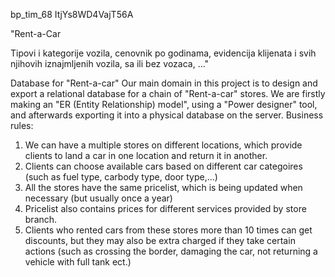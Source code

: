 


bp_tim_68	ItjYs8WD4VajT56A	


"Rent-a-Car

Tipovi i kategorije vozila, cenovnik po godinama, evidencija klijenata i svih njihovih iznajmljenih vozila, sa ili bez vozaca, ..."


Database for "Rent-a-car"
Our main domain in this project is to design and export a relational database for a chain of "Rent-a-car" stores.
We are firstly making an "ER (Entity Relationship) model", using a "Power designer" tool, and afterwards exporting it into a physical database on the server.
Business rules:
  1. We can have a multiple stores on different locations, which provide clients to land a car in one location and return it in another.
  2. Clients can choose available cars based on different car categoires (such as fuel type, carbody type, door type,...)
  3. All the stores have the same pricelist, which is being updated when necessary (but usually once a year)
  4. Pricelist also contains prices for different services provided by store branch. 
  5. Clients who rented cars from these stores more than 10 times can get discounts, but they may also be extra charged if they take certain actions (such as crossing        the border, damaging the car, not returning a vehicle with full tank ect.)
